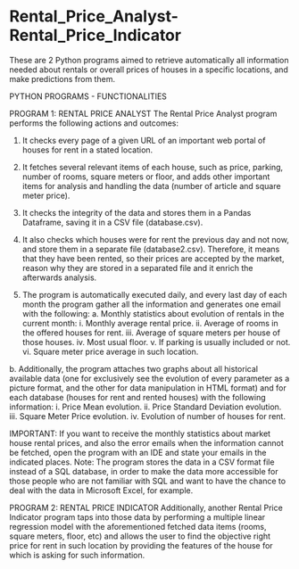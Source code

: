 # Rental_Price_Analyst-Rental_Price_Indicator
These are 2 Python programs aimed to retrieve automatically all information needed about rentals or overall prices of houses in a specific locations, and make predictions from them.

PYTHON PROGRAMS - FUNCTIONALITIES

PROGRAM 1: RENTAL PRICE ANALYST
The Rental Price Analyst program performs the following actions and outcomes:
1. It checks every page of a given URL of an important web portal of houses for rent in a stated
location.

2. It fetches several relevant items of each house, such as price, parking, number of rooms, square
meters or floor, and adds other important items for analysis and handling the data (number of
article and square meter price).

3. It checks the integrity of the data and stores them in a Pandas Dataframe, saving it in a CSV file
(database.csv).

4. It also checks which houses were for rent the previous day and not now, and store them in a
separate file (database2.csv). Therefore, it means that they have been rented, so their prices
are accepted by the market, reason why they are stored in a separated file and it enrich the
afterwards analysis.

5. The program is automatically executed daily, and every last day of each month the program
gather all the information and generates one email with the following:
  a. Monthly statistics about evolution of rentals in the current month:
    i. Monthly average rental price.
    ii. Average of rooms in the offered houses for rent.
    iii. Average of square meters per house of those houses.
    iv. Most usual floor.
    v. If parking is usually included or not.
    vi. Square meter price average in such location.
  
  b. Additionally, the program attaches two graphs about all historical available data (one
  for exclusively see the evolution of every parameter as a picture format, and the other
  for data manipulation in HTML format) and for each database (houses for rent and
  rented houses) with the following information:
    i. Price Mean evolution.
    ii. Price Standard Deviation evolution.
    iii. Square Meter Price evolution.
    iv. Evolution of number of houses for rent.

IMPORTANT: If you want to receive the monthly statistics about market house rental prices, and also the error emails when the
information cannot be fetched, open the program with an IDE and state your emails in the indicated places.
Note: The program stores the data in a CSV format file instead of a SQL database, in order to make the data more accessible for
those people who are not familiar with SQL and want to have the chance to deal with the data in Microsoft Excel, for example.



PROGRAM 2: RENTAL PRICE INDICATOR
Additionally, another Rental Price Indicator program taps into those data by performing a multiple
linear regression model with the aforementioned fetched data items (rooms, square meters, floor, etc)
and allows the user to find the objective right price for rent in such location by providing the features of
the house for which is asking for such information.

